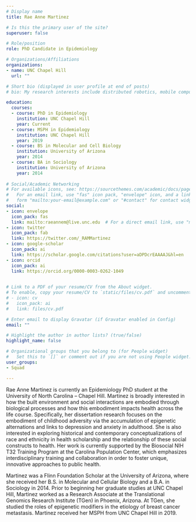 ```yaml
---
# Display name
title: Rae Anne Martinez

# Is this the primary user of the site?
superuser: false

# Role/position
role: PhD Candidate in Epidemiology

# Organizations/Affiliations
organizations:
- name: UNC Chapel Hill
  url: ""

# Short bio (displayed in user profile at end of posts)
# bio: My research interests include distributed robotics, mobile computing and programmable matter.

education:
  courses:
  - course: PhD in Epidemiology
    institution: UNC Chapel Hill
    year: Current
  - course: MSPH in Epidemiology
    institution: UNC Chapel Hill
    year: 2019
  - course: BS in Molecular and Cell Biology 
    institution: University of Arizona
    year: 2014
  - course: BA in Sociology
    institution: University of Arizona
    year: 2014
    
# Social/Academic Networking
# For available icons, see: https://sourcethemes.com/academic/docs/page-builder/#icons
#   For an email link, use "fas" icon pack, "envelope" icon, and a link in the
#   form "mailto:your-email@example.com" or "#contact" for contact widget.
social:
- icon: envelope
  icon_pack: fas
  link: mailto:raeannem@live.unc.edu  # For a direct email link, use "mailto:test@example.org".
- icon: twitter
  icon_pack: fab
  link: https://twitter.com/_RAMMartinez
- icon: google-scholar
  icon_pack: ai
  link: https://scholar.google.com/citations?user=aDPDcrEAAAAJ&hl=en
- icon: orcid
  icon_pack: ai
  link: https://orcid.org/0000-0003-0262-1049

  
# Link to a PDF of your resume/CV from the About widget.
# To enable, copy your resume/CV to `static/files/cv.pdf` and uncomment the lines below.
# - icon: cv
#   icon_pack: ai
#   link: files/cv.pdf

# Enter email to display Gravatar (if Gravatar enabled in Config)
email: ""

# Highlight the author in author lists? (true/false)
highlight_name: false

# Organizational groups that you belong to (for People widget)
#   Set this to `[]` or comment out if you are not using People widget.
user_groups:
- Squad

---
```


Rae Anne Martinez is currently an Epidemiology PhD student at the University of North Carolina – Chapel Hill. Martinez is broadly interested in how the built environment and social interactions are embodied through biological processes and how this embodiment impacts health across the life course. Specifically, her dissertation research focuses on the embodiment of childhood adversity via the accumulation of epigenetic alternations and links to depression and anxiety in adulthood. She is also interested in exploring historical and contemporary conceptualizations of race and ethnicity in health scholarship and the relationship of these social constructs to health. Her work is currently supported by the Biosocial NIH T32 Training Program at the Carolina Population Center, which emphasizes interdisciplinary training and collaboration in order to foster unique, innovative approaches to public health.

Martinez was a Flinn Foundation Scholar at the University of Arizona, where she received her B.S. in Molecular and Cellular Biology and a B.A. in Sociology in 2014. Prior to beginning her graduate studies at UNC Chapel Hill, Martinez worked as a Research Associate at the Translational Genomics Research Institute (TGen) in Phoenix, Arizona. At TGen, she studied the roles of epigenetic modifiers in the etiology of breast cancer metastasis. Martinez received her MSPH from UNC Chapel Hill in 2019.
